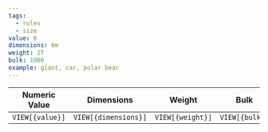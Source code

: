 ```yaml
---
tags:
  - rules
  - size
value: 6
dimensions: 6m
weight: 2T
bulk: 1000
example: giant, car, polar bear
---
```

|  Numeric Value  |      Dimensions      |      Weight      |      Bulk      |      Example      |
| :-------------: | :------------------: | :--------------: | :------------: | :---------------: |
| `VIEW[{value}]` | `VIEW[{dimensions}]` | `VIEW[{weight}]` | `VIEW[{bulk}]` | `VIEW[{example}]` |

